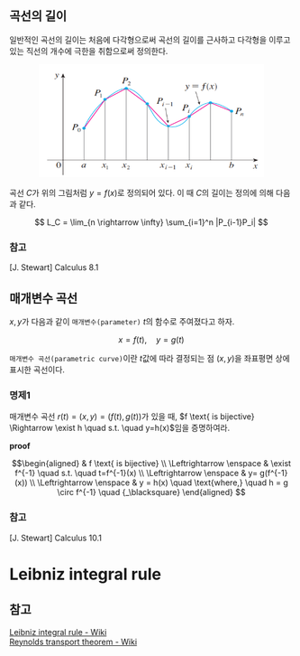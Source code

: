 ## 곡선의 길이
일반적인 곡선의 길이는 처음에 다각형으로써 곡선의 길이를 근사하고 다각형을 이루고 있는 직선의 개수에 극한을 취함으로써 정의한다.

<p align = "center">
<img src = "./image/curve1.png" width = 400 height = 200>
</p>

곡선 $C$가 위의 그림처럼 $y=f(x)$로 정의되어 있다. 이 때 $C$의 길이는 정의에 의해 다음과 같다.

$$ L_C = \lim_{n \rightarrow \infty} \sum_{i=1}^n |P_{i-1}P_i| $$

### 참고
[J. Stewart] Calculus 8.1

## 매개변수 곡선
$x,y$가 다음과 같이 `매개변수(parameter)` $t$의 함수로 주여졌다고 하자.

$$ x = f(t), \quad y = g(t) $$

`매개변수 곡선(parametric curve)`이란 $t$값에 따라 결정되는 점 $(x,y)$을 좌표평면 상에 표시한 곡선이다.

### 명제1
매개변수 곡선 $r(t) = (x, y) = (f(t), g(t))$가 있을 때, $f \text{ is bijective} \Rightarrow \exist h \quad s.t. \quad y=h(x)$임을 증명하여라.

**proof**

$$\begin{aligned} & f \text{ is bijective} \\ \Leftrightarrow \enspace & \exist f^{-1} \quad s.t. \quad t=f^{-1}(x) \\ \Leftrightarrow \enspace & y= g(f^{-1}(x)) \\ \Leftrightarrow \enspace & y = h(x) \quad \text{where,} \quad h = g \circ f^{-1} \quad {_\blacksquare} \end{aligned} $$


### 참고
[J. Stewart] Calculus 10.1

# Leibniz integral rule

## 참고
[Leibniz integral rule - Wiki](https://en.wikipedia.org/wiki/Leibniz_integral_rule)  
[Reynolds transport theorem - Wiki](https://en.wikipedia.org/wiki/Reynolds_transport_theorem)  
